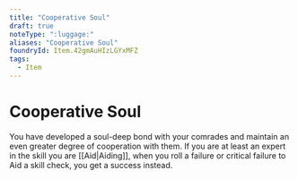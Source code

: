 ```yaml
---
title: "Cooperative Soul"
draft: true
noteType: ":luggage:"
aliases: "Cooperative Soul"
foundryId: Item.42gmAuHIzLGYxMFZ
tags:
  - Item
---
```


# Cooperative Soul

You have developed a soul-deep bond with your comrades and maintain an even greater degree of cooperation with them. If you are at least an expert in the skill you are [[Aid|Aiding]], when you roll a failure or critical failure to Aid a skill check, you get a success instead.

